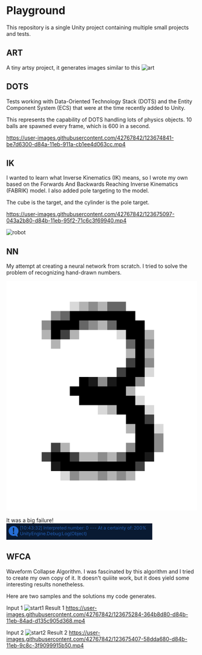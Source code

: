 # Playground
This repository is a single Unity project containing multiple small projects and tests.



## ART
A tiny artsy project, it generates images similar to this
![art](https://user-images.githubusercontent.com/42767842/123674710-968dff80-d84a-11eb-8d8f-682f5c5e55db.png)



## DOTS
Tests working with Data-Oriented Technology Stack (DOTS) and the Entity Component System (ECS) that were at the time recently added to Unity.

This represents the capability of DOTS handling lots of physics objects.
10 balls are spawned every frame, which is 600 in a second.

https://user-images.githubusercontent.com/42767842/123674841-be7d6300-d84a-11eb-911a-cb1ee4d063cc.mp4



## IK
I wanted to learn what Inverse Kinematics (IK) means, so I wrote my own based on the Forwards And Backwards Reaching Inverse Kinematics (FABRIK) model.
I also added pole targeting to the model.

The cube is the target, and the cylinder is the pole target.

https://user-images.githubusercontent.com/42767842/123675097-043a2b80-d84b-11eb-95f2-71c6c3f69940.mp4

![robot](https://user-images.githubusercontent.com/42767842/123675103-056b5880-d84b-11eb-989d-84a7abd6b81f.png)



## NN
My attempt at creating a neural network from scratch. I tried to solve the problem of recognizing hand-drawn numbers.

![sample](/GitHub-Material/nn.png)

It was a big failure!
![answer](/GitHub-Material/nn2.png)



## WFCA
Waveform Collapse Algorithm.
I was fascinated by this algorithm and I tried to create my own copy of it. It doesn't quiiite work, but it does yield some interesting results nonetheless.

Here are two samples and the solutions my code generates.

Input 1
![start1](https://user-images.githubusercontent.com/42767842/123675276-3481ca00-d84b-11eb-8bac-927527d58ca3.png)
Result 1
https://user-images.githubusercontent.com/42767842/123675284-364b8d80-d84b-11eb-84ad-d135c905d368.mp4

Input 2
![start2](https://user-images.githubusercontent.com/42767842/123675397-55e2b600-d84b-11eb-8683-aba72136db81.png)
Result 2
https://user-images.githubusercontent.com/42767842/123675407-58dda680-d84b-11eb-9c8c-3f9099915b50.mp4


